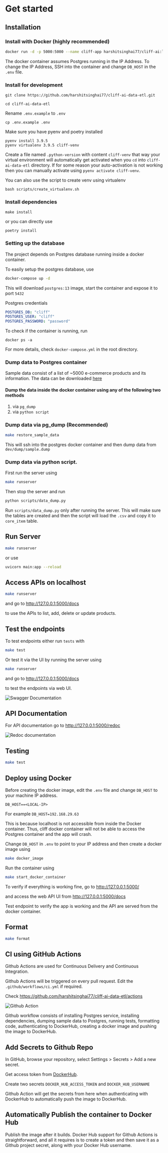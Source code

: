 # Get started

## Installation

### Install with Docker (highly recommended)

```bash
docker run -d -p 5000:5000 --name cliff-app harshitsinghai77/cliff-ai:latest
```

The docker container assumes Postgres running in the IP Address. To change the IP Address, SSH into the container and change `DB_HOST` in the `.env` file.

### Install for development

```shell
git clone https://github.com/harshitsinghai77/cliff-ai-data-etl.git

cd cliff-ai-data-etl
```

Rename `.env.example` to `.env`

```shell
cp .env.example .env
```

Make sure you have pyenv and poetry installed

```shell
pyenv install 3.9.5
pyenv virtualenv 3.9.5 cliff-venv
```

Create a file named `.python-version` with content `cliff-venv` that way your virtual environment will automatically get activated when you `cd` into `cliff-ai-data-etl` directory. If for some reason your auto-activation is not working then you can manually activate using `pyenv activate cliff-venv`.

You can also use the script to create venv using virtualenv

```
bash scripts/create_virtualenv.sh
```

### Install dependencies

```shell
make install
```

or you can directly use

```shell
poetry install
```

### Setting up the database

The project depends on Postgres database running inside a docker container.

To easily setup the postgres database, use

```bash
docker-compose up -d
```

This will download `postgres:13` image, start the container and expose it to port `5432`

Postgres credentials

```yaml
POSTGRES_DB: "cliff"
POSTGRES_USER: "cliff"
POSTGRES_PASSWORD: "password"
```

To check if the container is running, run

```shell
docker ps -a
```

For more details, check `docker-compose.yml` in the root directory.

### Dump data to Postgres container

Sample data consist of a list of ~5000 e-commerce products and its information. The data can be downloaded [here](https://drive.google.com/file/d/1m0cF742dliCvnbmE3lc-WwxfZNbaikup/view)

#### Dump the data inside the docker container using any of the following two methods

1. via `pg_dump`
2. via `python script`

### Dump data via pg_dump (Recommended)

```bash
make restore_sample_data
```

This will ssh into the postgres docker container and then dump data from `dev/dump/sample.dump`

### Dump data via python script.

First run the server using

```bash
make runserver
```

Then stop the server and run

```bash
python scripts/data_dump.py
```

Run `scripts/data_dump.py` only after running the server. This will make sure the tables are created and then the script will load the `.csv` and copy it to `core_item` table.

## Run Server

```bash
make runserver
```

or use

```bash
uvicorn main:app --reload
```

## Access APIs on localhost

```bash
make runserver
```

and go to
http://127.0.0.1:5000/docs

to use the APIs to list, add, delete or update products.

## Test the endpoints

To test endpoints either run `tests` with

```bash
make test
```

Or test it via the UI by running the server using

```bash
make runserver
```

and go to http://127.0.0.1:5000/docs

to test the endpoints via web UI.

![Swagger Documentation](https://i.ibb.co/891nKrk/cliff-ai-api-screenshot.png)

## API Documentation

For API documentation go to
http://127.0.0.1:5000/redoc

![Redoc documentation](https://i.ibb.co/zRjn3Dk/cliff-redoc-documentation.png)

## Testing

```bash
make test
```

## Deploy using Docker

Before creating the docker image, edit the `.env` file and change `DB_HOST` to your machine IP address.

`DB_HOST==<LOCAL-IP>`

For example `DB_HOST=192.168.29.63`

This is because localhost is not accessible from inside the Docker container. Thus, cliff docker container will not be able to access the Postgres container and the app will crash.

Change `DB_HOST` in `.env` to point to your IP address and then create a docker image using

```bash
make docker_image
```

Run the container using

```bash
make start_docker_container
```

To verify if everything is working fine, go to
http://127.0.0.1:5000/

and access the web API UI from
http://127.0.0.1:5000/docs

Test endpoint to verify the app is working and the API are served from the docker container.

## Format

```bash
make format
```

## CI using GitHub Actions

Github Actions are used for Continuous Delivery and Continuous Integration.

Github Actions will be triggered on every pull request. Edit the `.github/workflows/ci.yml` if required.

Check https://github.com/harshitsinghai77/cliff-ai-data-etl/actions

![Github Action](https://i.ibb.co/h8ssSPV/cliff-github-actions.png)

Github workflow consists of installing Postgres service, installing dependencies, dumping sample data to Postgres, running tests, formatting code, authenticating to DockerHub, creating a docker image and pushing the image to DockerHub.

## Add Secrets to Github Repo

In GitHub, browse your repository, select Settings > Secrets > Add a new secret.

Get access token from [DockerHub](https://hub.docker.com/).

Create two secrets `DOCKER_HUB_ACCESS_TOKEN` and `DOCKER_HUB_USERNAME`

Github Action will get the secrets from here when authenticating with DockerHub to automatically push the image to DockerHub.

## Automatically Publish the container to Docker Hub

Publish the image after it builds. Docker Hub support for Github Actions is straightforward, and all it requires is to create a token and then save it as a Github project secret, along with your Docker Hub username.
